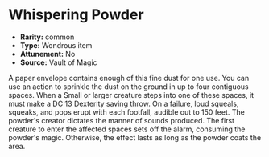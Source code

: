
# Whispering Powder

* **Rarity:** common
* **Type:** Wondrous item
* **Attunement:** No
* **Source:** Vault of Magic


A paper envelope contains enough of this fine dust for one use. You can use an action to sprinkle the dust on the ground in up to four contiguous spaces. When a Small or larger creature steps into one of these spaces, it must make a DC 13 Dexterity saving throw. On a failure, loud squeals, squeaks, and pops erupt with each footfall, audible out to 150 feet. The powder's creator dictates the manner of sounds produced. The first creature to enter the affected spaces sets off the alarm, consuming the powder's magic. Otherwise, the effect lasts as long as the powder coats the area.
